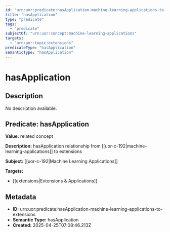 ```yaml
---
id: "urn:uor:predicate:hasApplication-machine-learning-applications-to-extensions"
title: "hasApplication"
type: "predicate"
tags:
  - "predicate"
subjectOf: "urn:uor:concept:machine-learning-applications"
targets:
  - "urn:uor:topic:extensions"
predicateType: "hasApplication"
semanticType: "hasApplication"
---
```


# hasApplication

## Description

No description available.

## Predicate: hasApplication

**Value:** related concept

**Description:** hasApplication relationship from [[uor-c-192|machine-learning-applications]] to extensions

**Subject:** [[uor-c-192|Machine Learning Applications]]

**Targets:**

- [[extensions|Extensions & Applications]]

## Metadata

- **ID:** urn:uor:predicate:hasApplication-machine-learning-applications-to-extensions
- **Semantic Type:** hasApplication
- **Created:** 2025-04-25T07:08:46.213Z
